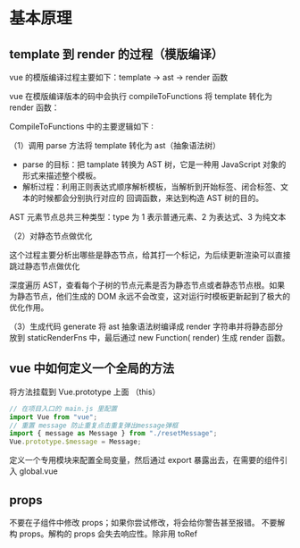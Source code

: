 # 基本原理

## template 到 render 的过程（模版编译）

vue 的模版编译过程主要如下：template -> ast -> render 函数

vue 在模版编译版本的码中会执行 compileToFunctions 将 template 转化为 render 函数：

CompileToFunctions 中的主要逻辑如下 ∶

（1）调用 parse 方法将 template 转化为 ast（抽象语法树）

- parse 的目标：把 tamplate 转换为 AST 树，它是一种用 JavaScript 对象的形式来描述整个模板。
- 解析过程：利用正则表达式顺序解析模板，当解析到开始标签、闭合标签、文本的时候都会分别执行对应的 回调函数，来达到构造 AST 树的目的。

AST 元素节点总共三种类型：type 为 1 表示普通元素、2 为表达式、3 为纯文本

（2）对静态节点做优化

这个过程主要分析出哪些是静态节点，给其打一个标记，为后续更新渲染可以直接跳过静态节点做优化

深度遍历 AST，查看每个子树的节点元素是否为静态节点或者静态节点根。如果为静态节点，他们生成的 DOM 永远不会改变，这对运行时模板更新起到了极大的优化作用。

（3）生成代码
generate 将 ast 抽象语法树编译成 render 字符串并将静态部分放到 staticRenderFns 中，最后通过 new Function( render) 生成 render 函数。

## vue 中如何定义一个全局的方法

将方法挂载到 Vue.prototype 上面 （this）

```js
// 在项目入口的 main.js 里配置
import Vue from "vue";
// 重置 message 防止重复点击重复弹出message弹框
import { message as Message } from "./resetMessage";
Vue.prototype.$message = Message;
```

定义一个专用模块来配置全局变量，然后通过 export 暴露出去，在需要的组件引入 global.vue

## props

不要在子组件中修改 props；如果你尝试修改，将会给你警告甚至报错。
不要解构 props。解构的 props 会失去响应性。除非用 toRef
